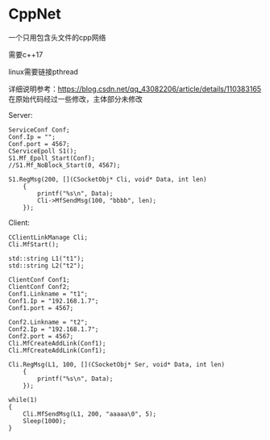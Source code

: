 # CppNet
一个只用包含头文件的cpp网络

需要c++17

linux需要链接pthread

详细说明参考：https://blog.csdn.net/qq_43082206/article/details/110383165 在原始代码经过一些修改，主体部分未修改

Server:

    ServiceConf Conf;
    Conf.Ip = "";
    Conf.port = 4567;
    CServiceEpoll S1();
	S1.Mf_Epoll_Start(Conf);
	//S1.Mf_NoBlock_Start(0, 4567);

    S1.RegMsg(200, [](CSocketObj* Cli, void* Data, int len)
        {
            printf("%s\n", Data);
            Cli->MfSendMsg(100, "bbbb", len);
        });

Client:

	CClientLinkManage Cli;
	Cli.MfStart();

	std::string L1("t1");
	std::string L2("t2");

	ClientConf Conf1;
	ClientConf Conf2;
	Conf1.Linkname = "t1";
	Conf1.Ip = "192.168.1.7";
	Conf1.port = 4567;

	Conf2.Linkname = "t2";
	Conf2.Ip = "192.168.1.7";
	Conf2.port = 4567;
	Cli.MfCreateAddLink(Conf1);
	Cli.MfCreateAddLink(Conf1);

	Cli.RegMsg(L1, 100, [](CSocketObj* Ser, void* Data, int len)
		{
			printf("%s\n", Data);
		});

	while(1)
	{
		Cli.MfSendMsg(L1, 200, "aaaaa\0", 5);
		Sleep(1000);
	}
